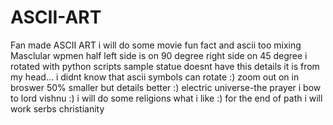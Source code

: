 # ASCII-ART
Fan made ASCII ART
i will do some movie fun fact and ascii too
mixing
Masclular wpmen half left side is on 90 degree right side on 45 degree
i rotated with python scripts
sample statue doesnt have this details
it is from my head...
i didnt know that ascii symbols can rotate :)
zoom out on in broswer 50% smaller but details better :) 
electric universe-the prayer
i bow to lord vishnu :)
i will do some religions what i like :)
for the end of path i will work serbs  christianity

